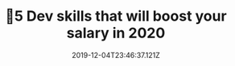 ---
title: 🎉5 Dev skills that will boost your salary in 2020
date: "2019-12-04T23:46:37.121Z"
layout: post
draft: false
path: "https://dev.to/shadid12/5-dev-skills-that-will-boost-your-salary-in-2020-3i2k"
category: "Carreer"
tags:
  - "Carreer"
description: "🤔What skills can optimize your market value as a developer in 2020? These dev skills can get a 20% raise in 2020"
---